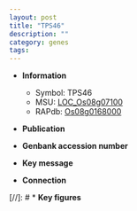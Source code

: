 ```yaml
---
layout: post
title: "TPS46"
description: ""
category: genes
tags: 
---
```


* **Information**  
    + Symbol: TPS46  
    + MSU: [LOC_Os08g07100](http://rice.uga.edu/cgi-bin/ORF_infopage.cgi?orf=LOC_Os08g07100)  
    + RAPdb: [Os08g0168000](http://rapdb.dna.affrc.go.jp/viewer/gbrowse_details/irgsp1?name=Os08g0168000)  

* **Publication**  

* **Genbank accession number**  

* **Key message**  

* **Connection**  

[//]: # * **Key figures**  


